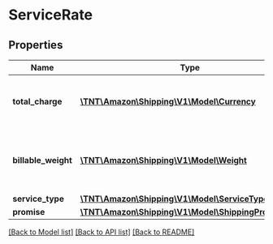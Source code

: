 # ServiceRate

## Properties
Name | Type | Description | Notes
------------ | ------------- | ------------- | -------------
**total_charge** | [**\TNT\Amazon\Shipping\V1\Model\Currency**](Currency.md) | The total charge that will be billed for the rate. | 
**billable_weight** | [**\TNT\Amazon\Shipping\V1\Model\Weight**](Weight.md) | The weight that was used to calculate the totalCharge. | 
**service_type** | [**\TNT\Amazon\Shipping\V1\Model\ServiceType**](ServiceType.md) |  | 
**promise** | [**\TNT\Amazon\Shipping\V1\Model\ShippingPromiseSet**](ShippingPromiseSet.md) |  | 

[[Back to Model list]](../README.md#documentation-for-models) [[Back to API list]](../README.md#documentation-for-api-endpoints) [[Back to README]](../README.md)


